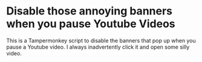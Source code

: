 # Disable those annoying banners when you pause Youtube Videos

This is a Tampermonkey script to disable the banners that pop up when you pause a Youtube video. I always inadvertently click it and open some silly video.